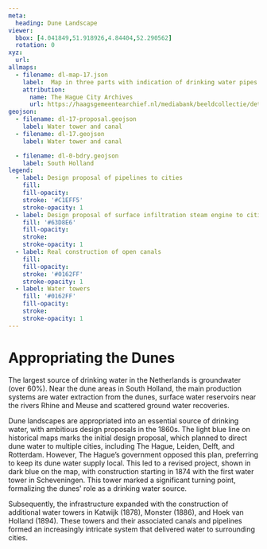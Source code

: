 ```yaml
---
meta:
  heading: Dune Landscape
viewer:
  bbox: [4.041849,51.918926,4.84404,52.290562]
  rotation: 0
xyz:
  url:
allmaps:
  - filename: dl-map-17.json
    label: 	Map in three parts with indication of drinking water pipes for the cities of The Hague, Leiden, Delft, Schiedam and Rotterdam. With scale division (o.). The water levels were taken on 18, 19, 20, 21 and 25 July and 1 August 1866 etc.
    attribution:
      name: The Hague City Archives
      url: https://haagsgemeentearchief.nl/mediabank/beeldcollectie/detail/2c0f1ae3-7fac-34ab-0380-51fe01793c25/media/f67b0aff-1565-9c1d-8d95-991b7d473cb6
geojson:
  - filename: dl-17-proposal.geojson
    label: Water tower and canal
  - filename: dl-17.geojson
    label: Water tower and canal

  - filename: dl-0-bdry.geojson
    label: South Holland
legend:
  - label: Design proposal of pipelines to cities
    fill: 
    fill-opacity: 
    stroke: '#C1EFF5'
    stroke-opacity: 1
  - label: Design proposal of surface infiltration steam engine to cities
    fill: '#63D8E6'
    fill-opacity: 
    stroke: 
    stroke-opacity: 1
  - label: Real construction of open canals
    fill: 
    fill-opacity: 
    stroke: '#0162FF'
    stroke-opacity: 1
  - label: Water towers 
    fill: '#0162FF'
    fill-opacity: 
    stroke: 
    stroke-opacity: 1
---
```


# Appropriating the Dunes

The largest source of drinking water in the Netherlands is groundwater (over 60%). Near the dune areas in South Holland, the main production systems are water extraction from the dunes, surface water reservoirs near the rivers Rhine and Meuse and scattered ground water recoveries.

Dune landscapes are appropriated into an essential source of drinking water, with ambitious design proposals in the 1860s. The light blue line on historical maps marks the initial design proposal, which planned to direct dune water to multiple cities, including The Hague, Leiden, Delft, and Rotterdam. However, The Hague’s government opposed this plan, preferring to keep its dune water supply local. This led to a revised project, shown in dark blue on the map, with construction starting in 1874 with the first water tower in Scheveningen. This tower marked a significant turning point, formalizing the dunes' role as a drinking water source. 

Subsequently, the infrastructure expanded with the construction of additional water towers in Katwijk (1878), Monster (1886), and Hoek van Holland (1894). These towers and their associated canals and pipelines formed an increasingly intricate system that delivered water to surrounding cities.